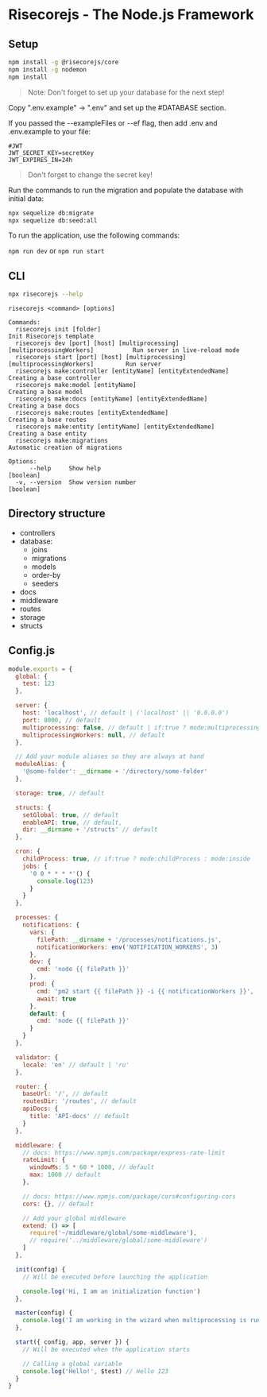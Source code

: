 # Risecorejs - The Node.js Framework

## Setup

```sh
npm install -g @risecorejs/core
npm install -g nodemon
npm install
```

> Note: Don't forget to set up your database for the next step!

Copy ".env.example" -> ".env" and set up the #DATABASE section.

If you passed the --exampleFiles or --ef flag, then add .env and .env.example to your file:

```
#JWT
JWT_SECRET_KEY=secretKey
JWT_EXPIRES_IN=24h
```

> Don't forget to change the secret key!

Run the commands to run the migration and populate the database with initial data:

```sh
npx sequelize db:migrate
npx sequelize db:seed:all
```

To run the application, use the following commands:

`npm run dev` or `npm run start`

## CLI

```sh
npx risecorejs --help
```

```
risecorejs <command> [options]

Commands:
  risecorejs init [folder]                                                          Init Risecorejs template
  risecorejs dev [port] [host] [multiprocessing] [multiprocessingWorkers]           Run server in live-reload mode
  risecorejs start [port] [host] [multiprocessing] [multiprocessingWorkers]         Run server
  risecorejs make:controller [entityName] [entityExtendedName]                      Creating a base controller
  risecorejs make:model [entityName]                                                Creating a base model
  risecorejs make:docs [entityName] [entityExtendedName]                            Creating a base docs
  risecorejs make:routes [entityExtendedName]                                       Creating a base routes
  risecorejs make:entity [entityName] [entityExtendedName]                          Creating a base entity
  risecorejs make:migrations                                                        Automatic creation of migrations    

Options:
      --help     Show help                                                          [boolean]
  -v, --version  Show version number                                                [boolean]
```

## Directory structure

- controllers
- database:
  - joins
  - migrations
  - models
  - order-by
  - seeders
- docs
- middleware
- routes
- storage
- structs

## Config.js

```javascript
module.exports = {
  global: {
    test: 123
  },

  server: {
    host: 'localhost', // default | ('localhost' || '0.0.0.0')
    port: 8000, // default
    multiprocessing: false, // default | if:true ? mode:multiprocessing : mode:singleProcess
    multiprocessingWorkers: null, // default
  },

  // Add your module aliases so they are always at hand
  moduleAlias: {
    '@some-folder': __dirname + '/directory/some-folder'
  },

  storage: true, // default

  structs: {
    setGlobal: true, // default
    enableAPI: true, // default,
    dir: __dirname + '/structs' // default
  },

  cron: {
    childProcess: true, // if:true ? mode:childProcess : mode:inside
    jobs: {
      '0 0 * * * *'() {
        console.log(123)
      }
    }
  },

  processes: {
    notifications: {
      vars: {
        filePath: __dirname + '/processes/notifications.js',
        notificationWorkers: env('NOTIFICATION_WORKERS', 3)
      },
      dev: {
        cmd: 'node {{ filePath }}'
      },
      prod: {
        cmd: 'pm2 start {{ filePath }} -i {{ notificationWorkers }}',
        await: true
      },
      default: {
        cmd: 'node {{ filePath }}'
      }
    }
  },

  validator: {
    locale: 'en' // default | 'ru'
  },

  router: {
    baseUrl: '/', // default
    routesDir: '/routes', // default
    apiDocs: {
      title: 'API-docs' // default
    }
  },

  middleware: {
    // docs: https://www.npmjs.com/package/express-rate-limit
    rateLimit: {
      windowMs: 5 * 60 * 1000, // default
      max: 1000 // default 
    },

    // docs: https://www.npmjs.com/package/cors#configuring-cors
    cors: {}, // default

    // Add your global middleware
    extend: () => [
      require('~/middleware/global/some-middleware'),
      // require('../middleware/global/some-middleware')
    ]
  },

  init(config) {
    // Will be executed before launching the application

    console.log('Hi, I am an initialization function')
  },

  master(config) {
    console.log('I am working in the wizard when multiprocessing is running')
  },

  start({ config, app, server }) {
    // Will be executed when the application starts

    // Calling a global variable
    console.log('Hello!', $test) // Hello 123
  }
}
```
